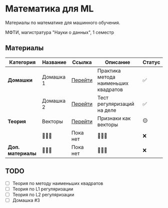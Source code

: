 # Математика для ML

Материалы по математике для машинного обучения.

МФТИ, магистратура "Науки о данных", 1 семестр

## Материалы
| Категория           | Название                  | Ссылка                           | Описание                        | Статус       |
|---------------------|---------------------------|-----------------------------------|--------------------------------|--------------|
| **Домашки**         | Домашка 1        | [Перейти](hws/hw_1/) | Практика метода наименьших квадратов        | ✅    |
|                     | Домашка 2        | [Перейти](hws/hw_2/) | Тест регуляризаций на деле             | ✅   |
| **Теория**          | Векторы        | [Перейти](lecs/lec_1/)       | Признаки как векторы | 🟡    |
|                     | 🤷🏼‍♀️        | Пока нет       | 🤷🏼‍♀️         | ❌   |
| **Доп. материалы**  | 🤷🏼‍♀️           | Пока нет     | 🤷🏼‍♀️    | ❌    |

## TODO

- [ ] Теория по методу наименьших квадратов
- [ ] Теория по L1 регуляризации 
- [ ] Теория по L2 регуляризации 
- [ ] Домашка #3